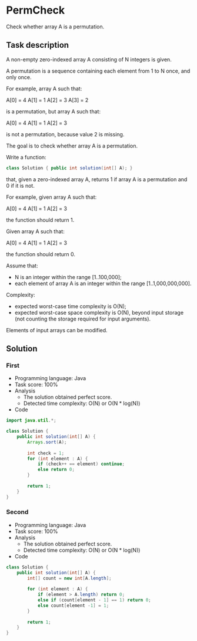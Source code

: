 # PermCheck

Check whether array A is a permutation.

## Task description

A non-empty zero-indexed array A consisting of N integers is given.

A permutation is a sequence containing each element from 1 to N once, and only once.

For example, array A such that:

  A[0] = 4  A[1] = 1  A[2] = 3  A[3] = 2

is a permutation, but array A such that:

  A[0] = 4  A[1] = 1  A[2] = 3

is not a permutation, because value 2 is missing.

The goal is to check whether array A is a permutation.

Write a function:

```java
class Solution { public int solution(int[] A); }
```

that, given a zero-indexed array A, returns 1 if array A is a permutation and 0 if it is not.

For example, given array A such that:

  A[0] = 4  A[1] = 1  A[2] = 3

the function should return 1.

Given array A such that:

  A[0] = 4  A[1] = 1  A[2] = 3

the function should return 0.

Assume that:

* N is an integer within the range [1..100,000];
* each element of array A is an integer within the range [1..1,000,000,000].

Complexity:

* expected worst-case time complexity is O(N);
* expected worst-case space complexity is O(N), beyond input storage (not counting the storage required for input arguments).

Elements of input arrays can be modified.

## Solution

### First

* Programming language: Java
* Task score: 100%
* Analysis
  - The solution obtained perfect score.
  - Detected time complexity: O(N) or O(N * log(N))
* Code

```java
import java.util.*;

class Solution {
    public int solution(int[] A) {
        Arrays.sort(A);
        
        int check = 1;
        for (int element : A) {
            if (check++ == element) continue;
            else return 0;
        }
        
        return 1;
    }
}
```

### Second

* Programming language: Java
* Task score: 100%
* Analysis
  - The solution obtained perfect score.
  - Detected time complexity: O(N) or O(N * log(N))
* Code

```java
class Solution {
    public int solution(int[] A) {
        int[] count = new int[A.length];
        
        for (int element : A) {
            if (element > A.length) return 0;
            else if (count[element - 1] == 1) return 0;
            else count[element -1] = 1;
        }
        
        return 1;
    }
}
```
